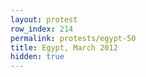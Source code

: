 ```yaml
---
layout: protest
row_index: 214
permalink: protests/egypt-50
title: Egypt, March 2012
hidden: true
---
```

